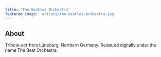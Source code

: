```yaml
---
title: 'The Beatles Orchestra'
featured_image: 'artists/the-beatles-orchestra.jpg'
---
```


## About

Tribute-act from Lüneburg, Northern Germany. Reissued digitally under the name The Beat Orchestra.
